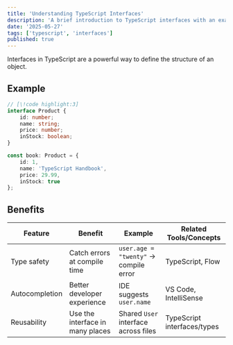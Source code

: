 ```yaml
---
title: 'Understanding TypeScript Interfaces'
description: 'A brief introduction to TypeScript interfaces with an example.'
date: '2025-05-27'
tags: ['typescript', 'interfaces']
published: true
---
```


Interfaces in TypeScript are a powerful way to define the structure of an object.

## Example

```ts
// [\!code highlight:3]
interface Product {
	id: number;
	name: string;
	price: number;
	inStock: boolean;
}

const book: Product = {
	id: 1,
	name: 'TypeScript Handbook',
	price: 29.99,
	inStock: true
};
```

## Benefits

| Feature        | Benefit                          | Example                               | Related Tools/Concepts      |
| -------------- | -------------------------------- | ------------------------------------- | --------------------------- |
| Type safety    | Catch errors at compile time     | `user.age = "twenty"` → compile error | TypeScript, Flow            |
| Autocompletion | Better developer experience      | IDE suggests `user.name`              | VS Code, IntelliSense       |
| Reusability    | Use the interface in many places | Shared `User` interface across files  | TypeScript interfaces/types |
